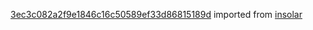 [3ec3c082a2f9e1846c16c50589ef33d86815189d](https://github.com/insolar/insolar/commit/3ec3c082a2f9e1846c16c50589ef33d86815189d) imported from [insolar](https://github.com/insolar/insolar)
